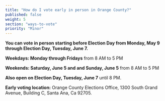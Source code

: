 ```yaml
---
title: "How do I vote early in person in Orange County?"
published: false
weight: 5
section: "ways-to-vote"
priority: "Minor"
---
```


**You can vote in person starting before Election Day from Monday, May 9 through Election Day, Tuesday, June 7.**  

**Weekdays: Monday through Fridays** from 8 AM to 5 PM  

**Weekends: Saturday, June 5 and and Sunday, June 5** from 8 AM to 5 PM  

**Also open on Election Day, Tuesday, June 7** until 8 PM.  

**Early voting location:** Orange County Elections Office, 1300 South Grand Avenue, Building C, Santa Ana, Ca 92705.  
